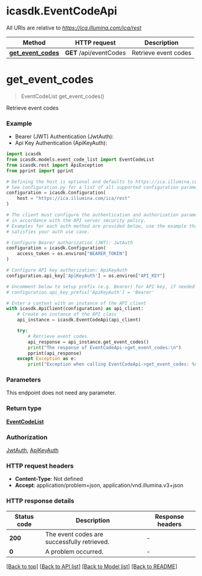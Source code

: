 # icasdk.EventCodeApi

All URIs are relative to *https://ica.illumina.com/ica/rest*

Method | HTTP request | Description
------------- | ------------- | -------------
[**get_event_codes**](EventCodeApi.md#get_event_codes) | **GET** /api/eventCodes | Retrieve event codes


# **get_event_codes**
> EventCodeList get_event_codes()

Retrieve event codes

### Example

* Bearer (JWT) Authentication (JwtAuth):
* Api Key Authentication (ApiKeyAuth):

```python
import icasdk
from icasdk.models.event_code_list import EventCodeList
from icasdk.rest import ApiException
from pprint import pprint

# Defining the host is optional and defaults to https://ica.illumina.com/ica/rest
# See configuration.py for a list of all supported configuration parameters.
configuration = icasdk.Configuration(
    host = "https://ica.illumina.com/ica/rest"
)

# The client must configure the authentication and authorization parameters
# in accordance with the API server security policy.
# Examples for each auth method are provided below, use the example that
# satisfies your auth use case.

# Configure Bearer authorization (JWT): JwtAuth
configuration = icasdk.Configuration(
    access_token = os.environ["BEARER_TOKEN"]
)

# Configure API key authorization: ApiKeyAuth
configuration.api_key['ApiKeyAuth'] = os.environ["API_KEY"]

# Uncomment below to setup prefix (e.g. Bearer) for API key, if needed
# configuration.api_key_prefix['ApiKeyAuth'] = 'Bearer'

# Enter a context with an instance of the API client
with icasdk.ApiClient(configuration) as api_client:
    # Create an instance of the API class
    api_instance = icasdk.EventCodeApi(api_client)

    try:
        # Retrieve event codes
        api_response = api_instance.get_event_codes()
        print("The response of EventCodeApi->get_event_codes:\n")
        pprint(api_response)
    except Exception as e:
        print("Exception when calling EventCodeApi->get_event_codes: %s\n" % e)
```



### Parameters

This endpoint does not need any parameter.

### Return type

[**EventCodeList**](EventCodeList.md)

### Authorization

[JwtAuth](../README.md#JwtAuth), [ApiKeyAuth](../README.md#ApiKeyAuth)

### HTTP request headers

 - **Content-Type**: Not defined
 - **Accept**: application/problem+json, application/vnd.illumina.v3+json

### HTTP response details

| Status code | Description | Response headers |
|-------------|-------------|------------------|
**200** | The event codes are successfully retrieved. |  -  |
**0** | A problem occurred. |  -  |

[[Back to top]](#) [[Back to API list]](../README.md#documentation-for-api-endpoints) [[Back to Model list]](../README.md#documentation-for-models) [[Back to README]](../README.md)

